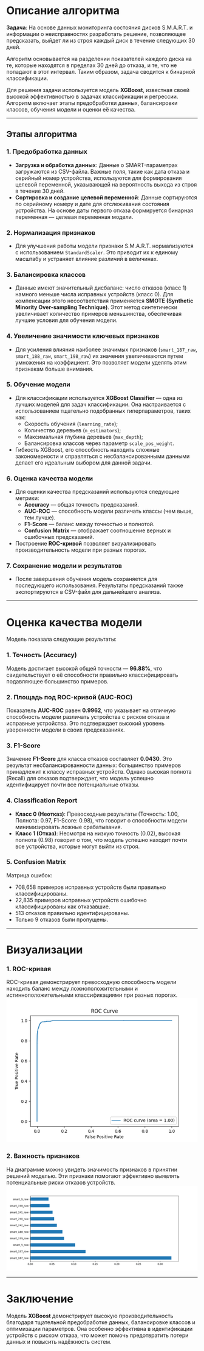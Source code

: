 # Описание алгоритма

**Задача**: На основе данных мониторинга состояния дисков S.M.A.R.T. и информации о неисправностях разработать решение, позволяющее предсказать, выйдет ли из строя каждый диск в течение следующих 30 дней.

Алгоритм основывается на разделении показателей каждого диска на те, которые находятся в пределах 30 дней до отказа, и те, что не попадают в этот интервал. Таким образом, задача сводится к бинарной классификации.

Для решения задачи используется модель **XGBoost**, известная своей высокой эффективностью в задачах классификации и регрессии. Алгоритм включает этапы предобработки данных, балансировки классов, обучения модели и оценки её качества.

---

## Этапы алгоритма

### 1. Предобработка данных
   - **Загрузка и обработка данных**: Данные о SMART-параметрах загружаются из CSV-файла. Важные поля, такие как дата отказа и серийный номер устройства, используются для формирования целевой переменной, указывающей на вероятность выхода из строя в течение 30 дней.
   - **Сортировка и создание целевой переменной**: Данные сортируются по серийному номеру и дате для отслеживания состояния устройства. На основе даты первого отказа формируется бинарная переменная — целевая переменная модели.

### 2. Нормализация признаков
   - Для улучшения работы модели признаки S.M.A.R.T. нормализуются с использованием `StandardScaler`. Это приводит их к единому масштабу и устраняет влияние различий в величинах.

### 3. Балансировка классов
   - Данные имеют значительный дисбаланс: число отказов (класс 1) намного меньше числа исправных устройств (класс 0). Для компенсации этого несоответствия применяется **SMOTE (Synthetic Minority Over-sampling Technique)**. Этот метод синтетически увеличивает количество примеров меньшинства, обеспечивая лучшие условия для обучения модели.

### 4. Увеличение значимости ключевых признаков
   - Для усиления влияния наиболее значимых признаков (`smart_187_raw`, `smart_188_raw`, `smart_198_raw`) их значения увеличиваются путем умножения на коэффициент. Это позволяет модели уделять этим признакам больше внимания.

### 5. Обучение модели
   - Для классификации используется **XGBoost Classifier** — одна из лучших моделей для задач классификации. Она настраивается с использованием тщательно подобранных гиперпараметров, таких как:
     - Скорость обучения (`learning_rate`);
     - Количество деревьев (`n_estimators`);
     - Максимальная глубина деревьев (`max_depth`);
     - Балансировка классов через параметр `scale_pos_weight`.
   - Гибкость XGBoost, его способность находить сложные закономерности и справляться с несбалансированными данными делает его идеальным выбором для данной задачи.

### 6. Оценка качества модели
   - Для оценки качества предсказаний используются следующие метрики:
     - **Accuracy** — общая точность предсказаний.
     - **AUC-ROC** — способность модели различать классы (чем выше, тем лучше).
     - **F1-Score** — баланс между точностью и полнотой.
     - **Confusion Matrix** — отображает соотношение верных и ошибочных предсказаний.
   - Построение **ROC-кривой** позволяет визуализировать производительность модели при разных порогах.

### 7. Сохранение модели и результатов
   - После завершения обучения модель сохраняется для последующего использования. Результаты предсказаний также экспортируются в CSV-файл для дальнейшего анализа.

---

# Оценка качества модели

Модель показала следующие результаты:

### 1. Точность (Accuracy)
Модель достигает высокой общей точности — **96.88%**, что свидетельствует о её способности правильно классифицировать подавляющее большинство примеров.

### 2. Площадь под ROC-кривой (AUC-ROC)
Показатель **AUC-ROC** равен **0.9962**, что указывает на отличную способность модели различать устройства с риском отказа и исправные устройства. Это подтверждает высокий уровень уверенности модели в своих предсказаниях.

### 3. F1-Score
Значение **F1-Score** для класса отказов составляет **0.0430**. Это результат несбалансированности данных: большинство примеров принадлежит к классу исправных устройств. Однако высокая полнота (Recall) для отказов подтверждает, что модель успешно идентифицирует почти все потенциальные отказы.

### 4. Classification Report
- **Класс 0 (Неотказ)**: Превосходные результаты (Точность: 1.00, Полнота: 0.97, F1-Score: 0.98), что говорит о способности модели минимизировать ложные срабатывания.
- **Класс 1 (Отказ)**: Несмотря на низкую точность (0.02), высокая полнота (0.98) говорит о том, что модель успешно находит почти все устройства, которые могут выйти из строя.

### 5. Confusion Matrix
Матрица ошибок:

- 708,658 примеров исправных устройств были правильно классифицированы.
- 22,835 примеров исправных устройств ошибочно классифицированы как отказавшие.
- 513 отказов правильно идентифицированы.
- Только 9 отказов были пропущены.

---

# Визуализации

### 1. ROC-кривая
ROC-кривая демонстрирует превосходную способность модели находить баланс между ложноположительными и истинноположительными классификациями при разных порогах. 
![ROC Curve](images/ROC.png)

### 2. Важность признаков
На диаграмме можно увидеть значимость признаков в принятии решений моделью. Эти признаки помогают эффективно выявлять потенциальные риски отказов устройств.
![Feature Importance](images/smarts.png)

---

# Заключение

Модель **XGBoost** демонстрирует высокую производительность благодаря тщательной предобработке данных, балансировке классов и оптимизации параметров. Она особенно эффективна в идентификации устройств с риском отказа, что может помочь предотвратить потери данных и повысить надёжность систем.
